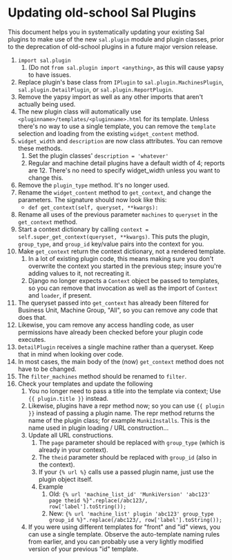 # Updating old-school Sal Plugins
This document helps you in systematically updating your existing Sal plugins to make use of the new `sal.plugin` module and plugin classes, prior to the deprecation of old-school plugins in a future major version release.

1. `import sal.plugin`
	1. (Do not `from sal.plugin import <anything>`, as this will cause yapsy to have issues.
2. Replace plugin's base class from `IPlugin` to `sal.plugin.MachinesPlugin`, `sal.plugin.DetailPlugin`, or `sal.plugin.ReportPlugin`.
3. Remove the yapsy import as well as any other imports that aren't actually being used.
4. The new plugin class will automatically use `<pluginname>/templates/<pluginname>.html` for its template. Unless there's no way to use a single template, you can remove the `template` selection and loading from the existing `widget_content` method.
5. `widget_width` and `description` are now class attributes. You can remove these methods.
	1. Set the plugin classes' `description = 'whatever'`
	2. Regular and machine detail plugins have a default width of 4; reports are 12. There's no need to specify widget_width unless you want to change this.
6. Remove the `plugin_type` method. It's no longer used.
7. Rename the `widget_content` method to `get_context`, and change the parameters. The signature should now look like this:
	- `def get_context(self, queryset, **kwargs):`
8. Rename all uses of the previous parameter `machines` to `queryset` in the `get_context` method.
9. Start a context dictionary by calling `context = self.super_get_context(queryset, **kwargs)`. This puts the plugin, `group_type`, and `group_id` key/value pairs into the context for you.
10. Make `get_context` return the context dictionary, not a rendered template.
	1. In a lot of existing plugin code, this means making sure you don't overwrite the context you started in the previous step; insure you're adding values to it, not recreating it.
	2. Django no longer expects a `Context` object be passed to templates, so you can remove that invocation as well as the import of `Context` and `loader`, if present.
11. The queryset passed into `get_context` has already been filtered for Business Unit, Machine Group, "All", so you can remove any code that does that.
12. Likewise, you cam remove any access handling code, as user permissions have already been checked before your plugin code executes.
13. `DetailPlugin` receives a single machine rather than a queryset. Keep that in mind when looking over code.
14. In most cases, the main body of the (now) `get_context` method does not have to be changed.
15. The `filter_machines` method should be renamed to `filter`.
16. Check your templates and update the following
	1. You no longer need to pass a title into the template via context; Use `{{ plugin.title }}` instead.
	2. Likewise, plugins have a repr method now; so you can use `{{ plugin }}` instead of passing a plugin name. The repr method returns the name of the plugin class; for example `MunkiInstalls`. This is the name used in plugin loading / URL construction...
	3. Update all URL constructions.
		1. The `page` parameter should be replaced with `group_type` (which is already in your context).
		2. The `theid` parameter should be replaced with `group_id` (also in the context).
		3. If your `{% url %}` calls use a passed plugin name, just use the plugin object itself.
		4. Example
			1. Old: `{% url 'machine_list_id' 'MunkiVersion' 'abc123' page theid %}".replace(/abc123/, row['label'].toString());`
			2. New: `{% url 'machine_list' plugin 'abc123' group_type group_id %}".replace(/abc123/, row['label'].toString());`
	4. If you were using different templates for "front" and "id" views, you can use a single template. Observe the auto-template naming rules from earlier, and you can probably use a very lightly modified version of your previous "id" template.
